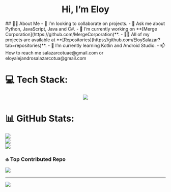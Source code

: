 <h1 align="center">Hi, I’m Eloy</h1>
## 🙋‍♂️ About Me
- 👯 I’m looking to collaborate on projects.
- 💬 Ask me about Python, JavaScript, Java and C#.
- 🔭 I’m currently working on **[Merge Corporation](https://github.com/MergeCorporation)**.
- 👨‍💻 All of my projects are available at **[Repositories](https://github.com/EloySalazar?tab=repositories)**.
- 🌱 I’m currently learning Kotlin and Android Studio.
- 📫 How to reach me salazarcotuae@gmail.com or eloyalejandrosalazarcotua@gmail.com


# 💻 Tech Stack:
<p align="center">
  <a href="https://skillicons.dev">
    <img src="https://skillicons.dev/icons?i=py,js,html,css,bash,c,c++,c#,bootstrap,java,django,flask&mysql=11" />
  </a>
</p>

# 📊 GitHub Stats:
![](https://github-readme-stats.vercel.app/api?username=EloySalazar&theme=dark&hide_border=true&include_all_commits=false&count_private=false)<br/>
![](https://github-readme-streak-stats.herokuapp.com/?user=EloySalazar&theme=dark&hide_border=true)<br/>
![](https://github-readme-stats.vercel.app/api/top-langs/?username=EloySalazar&theme=dark&hide_border=true&include_all_commits=false&count_private=false&layout=compact)

### 🔝 Top Contributed Repo
![](https://github-contributor-stats.vercel.app/api?username=EloySalazar&limit=5&theme=dark&combine_all_yearly_contributions=true)

---
[![](https://visitcount.itsvg.in/api?id=EloySalazar&icon=0&color=0)](https://visitcount.itsvg.in)

<!-- Proudly created with GPRM ( https://gprm.itsvg.in ) -->

